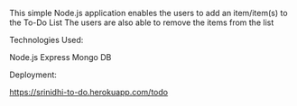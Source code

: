 This simple Node.js application enables the users to add an item/item(s) to the To-Do List
The users are also able to remove the items from the list

Technologies Used: 

Node.js 
Express 
Mongo DB

Deployment:

https://srinidhi-to-do.herokuapp.com/todo
